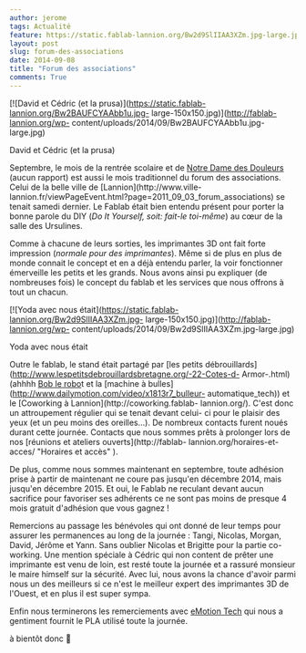 ```yaml
---
author: jerome
tags: Actualité
feature: https://static.fablab-lannion.org/Bw2d9SlIIAA3XZm.jpg-large.jpg
layout: post
slug: forum-des-associations
date: 2014-09-08
title: "Forum des associations"
comments: True
---
```

[![David et Cédric \(et la
prusa\)](https://static.fablab-lannion.org/Bw2BAUFCYAAbb1u.jpg-
large-150x150.jpg)](http://fablab-lannion.org/wp-
content/uploads/2014/09/Bw2BAUFCYAAbb1u.jpg-large.jpg)

David et Cédric (et la prusa)

Septembre, le mois de la rentrée scolaire et de [Notre Dame des
Douleurs](http://fr.wikipedia.org/wiki/Notre-Dame_des_Douleurs) (aucun
rapport) est aussi le mois traditionnel du forum des associations. Celui de la
belle ville de [Lannion](http://www.ville-
lannion.fr/viewPageEvent.html?page=2011_09_03_forum_associations) se tenait
samedi dernier. Le Fablab était bien entendu présent pour porter la bonne
parole du DIY (_Do It Yourself, soit: fait-le toi-même_) au cœur de la salle
des Ursulines.

Comme à chacune de leurs sorties, les imprimantes 3D ont fait forte impression
(_normale pour des imprimantes_). Même si de plus en plus de monde connait le
concept et en a déjà entendu parler, la voir fonctionner émerveille les petits
et les grands. Nous avons ainsi pu expliquer (de nombreuses fois) le concept
du fablab et les services que nous offrons à tout un chacun.

[![Yoda avec nous
était](https://static.fablab-lannion.org/Bw2d9SlIIAA3XZm.jpg-
large-150x150.jpg)](http://fablab-lannion.org/wp-
content/uploads/2014/09/Bw2d9SlIIAA3XZm.jpg-large.jpg)

Yoda avec nous était

Outre le fablab, le stand était partagé par [les petits
débrouillards](http://www.lespetitsdebrouillardsbretagne.org/-22-Cotes-d-
Armor-.html) (ahhhh [Bob le
robo](http://www.dailymotion.com/video/x20oifp_battle-robot-movie_tech)t et la
[machine à bulles](http://www.dailymotion.com/video/x1813r7_bulleur-
automatique_tech)) et le [Coworking à Lannion](http://coworking.fablab-
lannion.org/). C'est donc un attroupement régulier qui se tenait devant celui-
ci pour le plaisir des yeux (et un peu moins des oreilles…). De nombreux
contacts furent noués durant cette journée. Contacts que nous sommes prêts à
prolonger lors de nos [réunions et ateliers ouverts](http://fablab-
lannion.org/horaires-et-acces/ "Horaires et accès" ).

De plus, comme nous sommes maintenant en septembre, toute adhésion prise à
partir de maintenant ne coure pas jusqu'en décembre 2014, mais jusqu'en
décembre 2015. Et oui, le Fablab ne reculant devant aucun sacrifice pour
favoriser ses adhérents ce ne sont pas moins de presque 4 mois gratuit
d'adhésion que vous gagnez !

Remercions au passage les bénévoles qui ont donné de leur temps pour assurer
les permanences au long de la journée : Tangi, Nicolas, Morgan, David, Jérôme
et Yann. Sans oublier Nicolas et Brigitte pour la partie co-working. Une
mention spéciale à Cédric qui non content de prêter une imprimante est venu de
loin, est resté toute la journée et a rassuré monsieur le maire himself sur la
sécurité. Avec lui, nous avons la chance d'avoir parmi nous un des meilleurs
si ce n'est le meilleur expert des imprimantes 3D de l'Ouest, et en plus il
est super sympa.

Enfin nous terminerons les remerciements avec [eMotion
Tech](http://www.emotion-tech.com/) qui nous a gentiment fournit le PLA
utilisé toute la journée.

à bientôt donc 🙂


